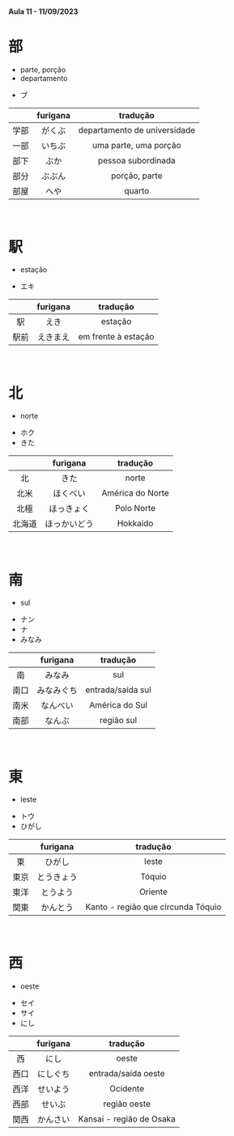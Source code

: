 #### Aula 11 - 11/09/2023


# 部
<ul><li>parte, porção</li><li>departamento</li></ul>

- ブ

|  | furigana | tradução |
|:---:|:---:|:---:|
| 学部 | がくぶ | departamento de universidade |
| 一部 | いちぶ | uma parte, uma porção |
| 部下 | ぶか | pessoa subordinada |
| 部分 | ぶぶん | porção, parte |
| 部屋 | へや | quarto |

<br>


# 駅
- estação

- エキ

|  | furigana | tradução |
|:---:|:---:|:---:|
| 駅 | えき | estação |
| 駅前 | えきまえ | em frente à estação |

<br>


# 北
- norte

<ul><li>ホク</li><li>きた</li></ul>

|  | furigana | tradução |
|:---:|:---:|:---:|
| 北 | きた | norte |
| 北米 | ほくべい | América do Norte |
| 北極 | ほっきょく | Polo Norte |
| 北海道 | ほっかいどう | Hokkaido |

<br>


# 南
- sul

<ul><li>ナン</li><li>ナ</li><li>みなみ</li></ul>

|  | furigana | tradução |
|:---:|:---:|:---:|
| 南 | みなみ | sul |
| 南口 | みなみぐち | entrada/saída sul |
| 南米 | なんべい | América do Sul |
| 南部 | なんぶ | região sul |

<br>


# 東
- leste

<ul><li>トウ</li><li>ひがし</li></ul>

|  | furigana | tradução |
|:---:|:---:|:---:|
| 東 | ひがし | leste |
| 東京 | とうきょう | Tóquio |
| 東洋 | とうよう | Oriente |
| 関東 | かんとう | Kanto - região que circunda Tóquio |

<br>


# 西
- oeste

<ul><li>セイ</li><li>サイ</li><li>にし</li></ul>

|  | furigana | tradução |
|:---:|:---:|:---:|
| 西 | にし | oeste |
| 西口 | にしぐち | entrada/saída oeste |
| 西洋 | せいよう | Ocidente |
| 西部 | せいぶ | região oeste |
| 関西 | かんさい | Kansai - região de Osaka |
